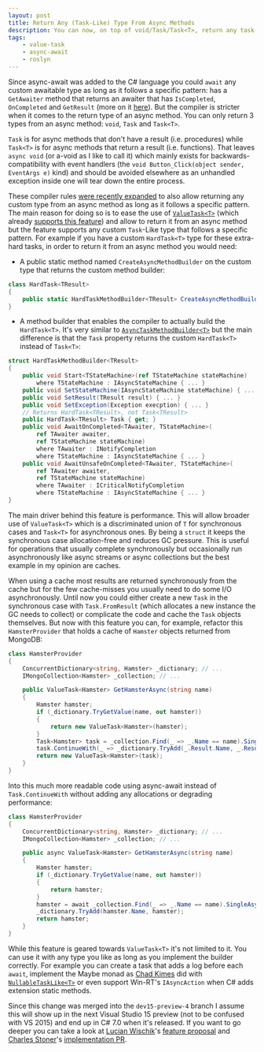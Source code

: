 ```yaml
---
layout: post
title: Return Any (Task-Like) Type From Async Methods
description: You can now, on top of void/Task/Task<T>, return any task-like type from async methods (e.g. ValueTask). 
tags:
    - value-task
    - async-await
    - roslyn
---
```


Since async-await was added to the C# language you could `await` any custom awaitable type as long as it follows a specific pattern: has a `GetAwaiter` method that returns an awaiter that has `IsCompleted`, `OnCompleted` and `GetResult` (more on it [here](http://stackoverflow.com/a/28236920/885318)). But the compiler is stricter when it comes to the return type of an async method. You can only return 3 types from an async method: `void`, `Task` and `Task<T>`.

`Task` is for async methods that don't have a result (i.e. procedures) while `Task<T>` is for async methods that return a result (i.e. functions). That leaves `async void` (or a-void as I like to call it) which mainly exists for backwards-compatibility with event handlers (the `void Button_Click(object sender, EventArgs e)` kind) and should be avoided elsewhere as an unhandled exception inside one will tear down the entire process.
<!--more-->

These compiler rules [were recently expanded](https://github.com/dotnet/roslyn/pull/12518) to also allow returning any custom type from an async method as long as it follows a specific pattern. The main reason for doing so is to ease the use of [`ValueTask<T>`](/2015/11/30/valuetask/) (which already [supports this feature](https://github.com/dotnet/corefx/pull/10201)) and allow to return it from an async method but the feature supports any custom `Task`-Like type that follows a specific pattern. For example if you have a custom `HardTask<T>` type for these extra-hard tasks, in order to return it from an async method you would need:

 - A public static method named `CreateAsyncMethodBuilder` on the custom type that returns the custom method builder:

```csharp
class HardTask<TResult>
{
    public static HardTaskMethodBuilder<TResult> CreateAsyncMethodBuilder() { ... }
}
```

 - A method builder that enables the compiler to actually build the `HardTask<T>`. It's very similar to [`AsyncTaskMethodBuilder<T>`](http://referencesource.microsoft.com/#mscorlib/system/runtime/compilerservices/AsyncMethodBuilder.cs,5916df9e324fc0a1,references) but the main difference is that the `Task` property returns the custom `HardTask<T>` instead of `Task<T>`: 

```csharp
struct HardTaskMethodBuilder<TResult>
{
    public void Start<TStateMachine>(ref TStateMachine stateMachine)
        where TStateMachine : IAsyncStateMachine { ... }
    public void SetStateMachine(IAsyncStateMachine stateMachine) { ... }
    public void SetResult(TResult result) { ... }
    public void SetException(Exception execption) { ... }
    // Returns HardTask<TResult>, not Task<TResult>
    public HardTask<TResult> Task { get; }
    public void AwaitOnCompleted<TAwaiter, TStateMachine>(
        ref TAwaiter awaiter, 
        ref TStateMachine stateMachine)
        where TAwaiter : INotifyCompletion
        where TStateMachine : IAsyncStateMachine { ... }
    public void AwaitUnsafeOnCompleted<TAwaiter, TStateMachine>(
        ref TAwaiter awaiter,
        ref TStateMachine stateMachine) 
        where TAwaiter : ICriticalNotifyCompletion 
        where TStateMachine : IAsyncStateMachine { ... }
}
```

The main driver behind this feature is performance. This will allow broader use of `ValueTask<T>` which is a discriminated union of `T` for synchronous cases and `Task<T>` for asynchronous ones. By being a `struct` it keeps the synchronous case allocation-free and reduces GC pressure. This is useful for operations that usually complete synchronously but occasionally run asynchronously like async streams or async collections but the best example in my opinion are caches.

When using a cache most results are returned synchronously from the cache but for the few cache-misses you usually need to do some I/O asynchronously. Until now you could either create a new `Task` in the synchronous case with `Task.FromResult` (which allocates a new instance the GC needs to collect) or complicate the code and cache the `Task` objects themselves. But now with this feature you can, for example, refactor this `HamsterProvider` that holds a cache of `Hamster` objects returned from MongoDB:

```csharp
class HamsterProvider
{
    ConcurrentDictionary<string, Hamster> _dictionary; // ...
    IMongoCollection<Hamster> _collection; // ...

    public ValueTask<Hamster> GetHamsterAsync(string name)
    {
        Hamster hamster;
        if (_dictionary.TryGetValue(name, out hamster))
        {
            return new ValueTask<Hamster>(hamster);
        }
        Task<Hamster> task = _collection.Find(_ => _.Name == name).SingleAsync();
        task.ContinueWith(_ => _dictionary.TryAdd(_.Result.Name, _.Result));
        return new ValueTask<Hamster>(task);
    }
}
```

Into this much more readable code using async-await instead of `Task.ContinueWith` without adding any allocations or degrading performance:

```csharp
class HamsterProvider
{
    ConcurrentDictionary<string, Hamster> _dictionary; // ...
    IMongoCollection<Hamster> _collection; // ...

    public async ValueTask<Hamster> GetHamsterAsync(string name)
    {
        Hamster hamster;
        if (_dictionary.TryGetValue(name, out hamster))
        {
            return hamster;
        }
        hamster = await _collection.Find(_ => _.Name == name).SingleAsync();
        _dictionary.TryAdd(hamster.Name, hamster);
        return hamster;
    }
}
```

While this feature is geared towards `ValueTask<T>` it's not limited to it. You can use it with any type you like as long as you implement the builder correctly. For example you can create a task that adds a log before each `await`, implement the Maybe monad as [Chad Kimes](https://github.com/ckimes89) did with [`NullableTaskLike<T>`](https://github.com/ckimes89/arbitrary-async-return-nullable#nullable-tasklike) or even support Win-RT's `IAsyncAction` when C# adds extension static methods.

Since this change was merged into the `dev15-preview-4` branch I assume this will show up in the next Visual Studio 15 preview (not to be confused with VS 2015) and end up in C# 7.0 when it's released. If you want to go deeper you can take a look at [Lucian Wischik](https://twitter.com/lwischik)'s [feature proposal](https://github.com/ljw1004/roslyn/blob/features/async-return/docs/specs/feature%20-%20arbitrary%20async%20returns.md) and [Charles Stoner](https://github.com/cston)'s [implementation PR](https://github.com/dotnet/roslyn/pull/12518).